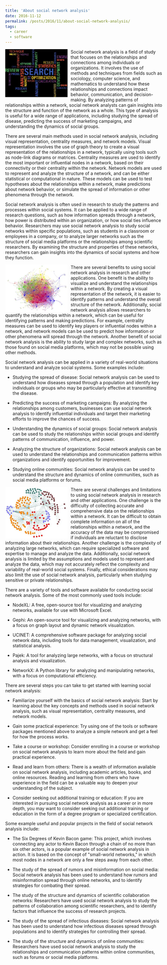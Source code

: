 ```yaml
---
title: 'About social network analysis'
date: 2016-11-12
permalink: /posts/2016/11/about-social-network-analysis/
tags:
  - career
  - software
---
```


<img width="200" alt="social network analysis" src="/images/posts/about-social-network-analysis-1.webp" style="float: left; margin-right: 10px;" /> Social network analysis is a field of study that focuses on the relationships and connections among individuals or organizations. It involves the use of methods and techniques from fields such as sociology, computer science, and mathematics to understand how these relationships and connections impact behavior, communication, and decision-making. By analyzing patterns of relationships within a network, social network analysts can gain insights into the structure and function of the network as a whole. This type of analysis is useful for a wide range of applications, including studying the spread of disease, predicting the success of marketing campaigns, and understanding the dynamics of social groups.

There are several main methods used in social network analysis, including visual representation, centrality measures, and network models. Visual representation involves the use of graph theory to create a visual representation of the relationships in a network, typically using tools such as node-link diagrams or matrices. Centrality measures are used to identify the most important or influential nodes in a network, based on their connectivity or their centrality within the network. Network models are used to represent and analyze the structure of a network, and can be either statistical or computational in nature. These models can be used to test hypotheses about the relationships within a network, make predictions about network behavior, or simulate the spread of information or other phenomena through the network.

Social network analysis is often used in research to study the patterns and processes within social systems. It can be applied to a wide range of research questions, such as how information spreads through a network, how power is distributed within an organization, or how social ties influence behavior. Researchers may use social network analysis to study social networks within specific populations, such as students in a classroom or employees in a company, or to analyze larger networks such as the structure of social media platforms or the relationships among scientific researchers. By examining the structure and properties of these networks, researchers can gain insights into the dynamics of social systems and how they function.

<img width="200" alt="social network analysis" src="/images/posts/about-social-network-analysis-2.webp" style="float: left; margin-right: 10px;" /> There are several benefits to using social network analysis in research and other applications. One benefit is the ability to visualize and understand the relationships within a network. By creating a visual representation of the network, it is easier to identify patterns and understand the overall structure of the network. Additionally, social network analysis allows researchers to quantify the relationships within a network, which can be useful for identifying patterns and making predictions. For example, centrality measures can be used to identify key players or influential nodes within a network, and network models can be used to predict how information or other phenomena will spread through the network. Another benefit of social network analysis is the ability to study large and complex networks, such as those found on social media platforms, which may not be possible using other methods.

Social network analysis can be applied in a variety of real-world situations to understand and analyze social systems. Some examples include:

* Studying the spread of disease: Social network analysis can be used to understand how diseases spread through a population and identify key individuals or groups who may be particularly effective at transmitting the disease.

* Predicting the success of marketing campaigns: By analyzing the relationships among customers, businesses can use social network analysis to identify influential individuals and target their marketing efforts to improve the chances of success.

* Understanding the dynamics of social groups: Social network analysis can be used to study the relationships within social groups and identify patterns of communication, influence, and power.

* Analyzing the structure of organizations: Social network analysis can be used to understand the relationships and communication patterns within organizations and identify opportunities for improvement.

* Studying online communities: Social network analysis can be used to understand the structure and dynamics of online communities, such as social media platforms or forums.

<img width="200" alt="social network analysis" src="/images/posts/about-social-network-analysis-3.webp" style="float: left; margin-right: 10px;" /> There are several challenges and limitations to using social network analysis in research and other applications. One challenge is the difficulty of collecting accurate and comprehensive data on the relationships within a network. It can be difficult to obtain complete information on all of the relationships within a network, and the accuracy of the data may be compromised if individuals are reluctant to disclose information about their relationships. Another challenge is the complexity of analyzing large networks, which can require specialized software and expertise to manage and analyze the data. Additionally, social network analysis is limited by the assumptions and models used to represent and analyze the data, which may not accurately reflect the complexity and variability of real-world social systems. Finally, ethical considerations may also limit the use of social network analysis, particularly when studying sensitive or private relationships.

There are a variety of tools and software available for conducting social network analysis. Some of the most commonly used tools include:

* NodeXL: A free, open-source tool for visualizing and analyzing networks, available for use with Microsoft Excel.

* Gephi: An open-source tool for visualizing and analyzing networks, with a focus on graph layout and dynamic network visualization.

* UCINET: A comprehensive software package for analyzing social network data, including tools for data management, visualization, and statistical analysis.

* Pajek: A tool for analyzing large networks, with a focus on structural analysis and visualization.

* NetworkX: A Python library for analyzing and manipulating networks, with a focus on computational efficiency.

There are several steps you can take to get started with learning social network analysis:

* Familiarize yourself with the basics of social network analysis: Start by learning about the key concepts and methods used in social network analysis, such as visual representation, centrality measures, and network models.

* Gain some practical experience: Try using one of the tools or software packages mentioned above to analyze a simple network and get a feel for how the process works.

* Take a course or workshop: Consider enrolling in a course or workshop on social network analysis to learn more about the field and gain practical experience.

* Read and learn from others: There is a wealth of information available on social network analysis, including academic articles, books, and online resources. Reading and learning from others who have experience in the field can be a valuable way to deepen your understanding of the subject.

* Consider seeking out additional training or education: If you are interested in pursuing social network analysis as a career or in more depth, you may want to consider seeking out additional training or education in the form of a degree program or specialized certification.

Some example useful and popular projects in the field of social network analysis include:

* The Six Degrees of Kevin Bacon game: This project, which involves connecting any actor to Kevin Bacon through a chain of no more than six other actors, is a popular example of social network analysis in action. It is based on the concept of "small-world networks," in which most nodes in a network are only a few steps away from each other.

* The study of the spread of rumors and misinformation on social media: Social network analysis has been used to understand how rumors and misinformation spread through online networks, and to identify strategies for combating their spread.

* The study of the structure and dynamics of scientific collaboration networks: Researchers have used social network analysis to study the patterns of collaboration among scientific researchers, and to identify factors that influence the success of research projects.

* The study of the spread of infectious diseases: Social network analysis has been used to understand how infectious diseases spread through populations and to identify strategies for controlling their spread.

* The study of the structure and dynamics of online communities: Researchers have used social network analysis to study the relationships and communication patterns within online communities, such as forums or social media platforms.